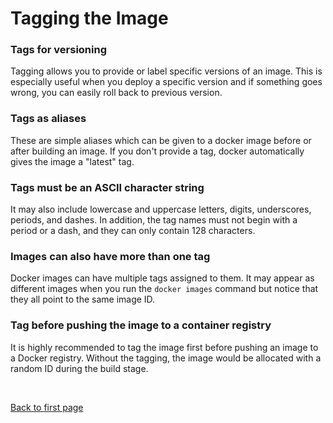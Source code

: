
# Tagging the Image

### Tags for versioning

Tagging allows you to provide or label specific versions of an image. This is especially useful when you deploy a specific version and if something goes wrong, you can easily roll back to previous version.

### Tags as aliases

These are simple aliases which can be given to a docker image before or after building an image. If you don't provide a tag, docker automatically gives the image a "latest" tag.

### Tags must be an ASCII character string

It may also include lowercase and uppercase letters, digits, underscores, periods, and dashes. In addition, the tag names must not begin with a period or a dash, and they can only contain 128 characters.

### Images can also have more than one tag

Docker images can have multiple tags assigned to them. It may appear as different images when you run the <code>docker images</code> command but notice that they all point to the same image ID.

### Tag before pushing the image to a container registry

It is highly recommended to tag the image first before pushing an image to a Docker registry. Without the tagging, the image would be allocated with a random ID during the build stage.



<br>

[Back to first page](../../README.md#docker--containers)